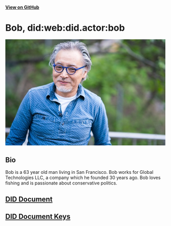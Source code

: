 #### [View on GitHub](https://github.com/transmute-industries/did.actor/bob)

# Bob, did:web:did.actor:bob

<img src="./profile.jpg" alt="profile" width="500"/>

## Bio

Bob is a 63 year old man living in San Francisco.
Bob works for Global Technologies LLC, a company which he founded 30 years ago.
Bob loves fishing and is passionate about conservative politics.

## [DID Document](./did.json)

## [DID Document Keys](./did.unlocked.json)
